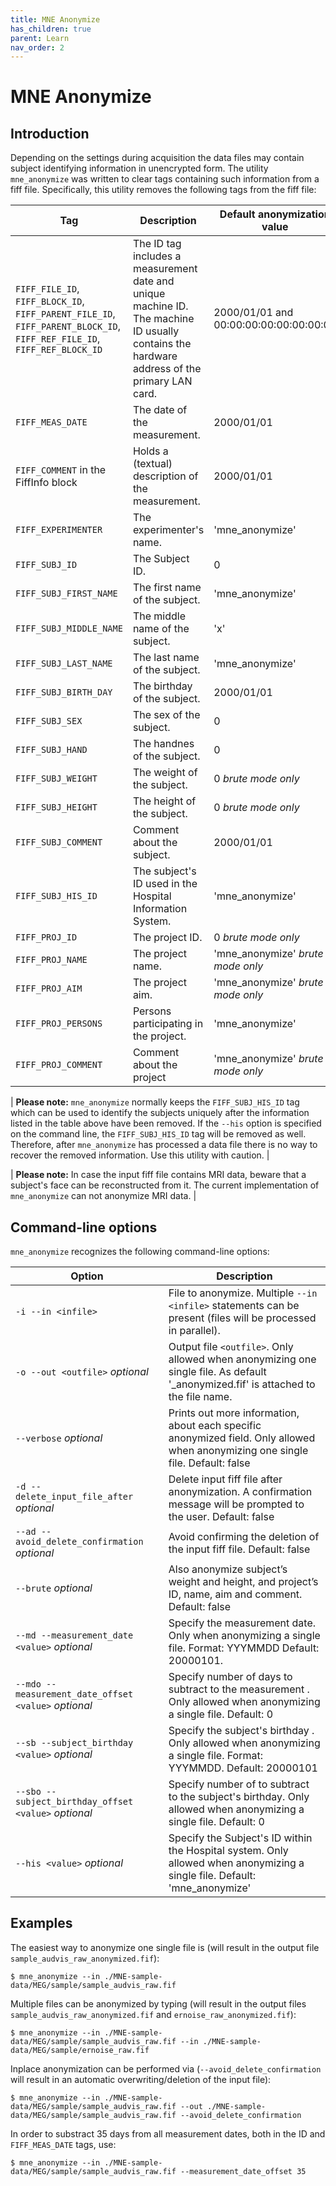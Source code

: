 ```yaml
---
title: MNE Anonymize
has_children: true
parent: Learn
nav_order: 2
---
```

# MNE Anonymize

## Introduction 

Depending on the settings during acquisition the data files may contain subject identifying information in unencrypted form. The utility `mne_anonymize` was written to clear tags containing such information from a fiff file. Specifically, this utility removes the following tags from the fiff file:

| Tag | Description | Default anonymization value |
|-----|-------------|-----------------------------|
|`FIFF_FILE_ID`, `FIFF_BLOCK_ID`, `FIFF_PARENT_FILE_ID`, `FIFF_PARENT_BLOCK_ID`, `FIFF_REF_FILE_ID`, `FIFF_REF_BLOCK_ID`| The ID tag includes a measurement date and unique machine ID. The machine ID usually contains the hardware address of the primary LAN card. | 2000/01/01 and 00:00:00:00:00:00:00:00 |
|`FIFF_MEAS_DATE`| The date of the measurement. | 2000/01/01 |
|`FIFF_COMMENT` in the FiffInfo block | Holds a (textual) description of the measurement. | 2000/01/01 |
|`FIFF_EXPERIMENTER`| The experimenter's name. | 'mne_anonymize' |
|`FIFF_SUBJ_ID`| The Subject ID. | 0 |
|`FIFF_SUBJ_FIRST_NAME`| The first name of the subject. | 'mne_anonymize' |
|`FIFF_SUBJ_MIDDLE_NAME`| The middle name of the subject. | 'x' |
|`FIFF_SUBJ_LAST_NAME`| The last name of the subject. | 'mne_anonymize' |
|`FIFF_SUBJ_BIRTH_DAY`| The birthday of the subject. | 2000/01/01 |
|`FIFF_SUBJ_SEX`| The sex of the subject. | 0 |
|`FIFF_SUBJ_HAND`| The handnes of the subject. | 0 |
|`FIFF_SUBJ_WEIGHT`| The weight of the subject. | 0 *brute mode only* |
|`FIFF_SUBJ_HEIGHT`| The height of the subject. | 0 *brute mode only* |
|`FIFF_SUBJ_COMMENT`| Comment about the subject. | 2000/01/01 |
|`FIFF_SUBJ_HIS_ID`| The subject's ID used in the Hospital Information System.| 'mne_anonymize' |
|`FIFF_PROJ_ID`| The project ID. | 0 *brute mode only* |
|`FIFF_PROJ_NAME`| The project name. | 'mne_anonymize' *brute mode only* |
|`FIFF_PROJ_AIM`| The project aim. | 'mne_anonymize' *brute mode only* |
|`FIFF_PROJ_PERSONS`| Persons participating in the project. | 'mne_anonymize' |
|`FIFF_PROJ_COMMENT`| Comment about the project | 'mne_anonymize' *brute mode only* |

| **Please note:** `mne_anonymize` normally keeps the `FIFF_SUBJ_HIS_ID` tag which can be used to identify the subjects uniquely after the information listed in the table above have been removed. If the `--his` option is specified on the command line, the `FIFF_SUBJ_HIS_ID` tag will be removed as well. Therefore, after `mne_anonymize` has processed a data file there is no way to recover the removed information. Use this utility with caution. |

| **Please note:** In case the input fiff file contains MRI data, beware that a subject's face can be reconstructed from it. The current implementation of `mne_anonymize` can not anonymize MRI data. |

## Command-line options 

`mne_anonymize` recognizes the following command-line options:

| Option | Description | 
|--------|-------------|
|`-i --in <infile>`| File to anonymize. Multiple `--in <infile>` statements can be present (files will be processed in parallel).|
|`-o --out <outfile>` *optional*| Output file `<outfile>`. Only allowed when anonymizing one single file. As default '_anonymized.fif' is attached to the file name. |
|`--verbose` *optional*| Prints out more information, about each specific anonymized field. Only allowed when anonymizing one single file. Default: false |
|`-d --delete_input_file_after` *optional*| Delete input fiff file after anonymization. A confirmation message will be prompted to the user. Default: false |
|`--ad --avoid_delete_confirmation` *optional*| Avoid confirming the deletion of the input fiff file. Default: false|
|`--brute` *optional*| Also anonymize subject’s weight and height, and project’s ID, name, aim and comment. Default: false |
|`--md --measurement_date <value>` *optional*| Specify the measurement date. Only when anonymizing a single file. Format: YYYMMDD Default: 20000101. |
|`--mdo --measurement_date_offset <value>` *optional*| Specify number of days to subtract to the measurement <date>. Only allowed when anonymizing a single file. Default: 0 |
|`--sb --subject_birthday <value>` *optional*| Specify the subject's birthday <date>. Only allowed when anonymizing a single file. Format: YYYMMDD. Default: 20000101 |
|`--sbo --subject_birthday_offset <value>` *optional*| Specify number of <days> to subtract to the subject's birthday. Only allowed when anonymizing a single file. Default: 0 |
|`--his <value>` *optional*| Specify the Subject's ID within the Hospital system. Only allowed when anonymizing a single file. Default: 'mne_anonymize' |

## Examples

The easiest way to anonymize one single file is (will result in the output file `sample_audvis_raw_anonymized.fif`):

    $ mne_anonymize --in ./MNE-sample-data/MEG/sample/sample_audvis_raw.fif

Multiple files can be anonymized by typing (will result in the output files `sample_audvis_raw_anonymized.fif` and `ernoise_raw_anonymized.fif`):

    $ mne_anonymize --in ./MNE-sample-data/MEG/sample/sample_audvis_raw.fif --in ./MNE-sample-data/MEG/sample/ernoise_raw.fif

Inplace anonymization can be performed via (`--avoid_delete_confirmation` will result in an automatic overwriting/deletion of the input file):

    $ mne_anonymize --in ./MNE-sample-data/MEG/sample/sample_audvis_raw.fif --out ./MNE-sample-data/MEG/sample/sample_audvis_raw.fif --avoid_delete_confirmation

In order to substract 35 days from all measurement dates, both in the ID and `FIFF_MEAS_DATE` tags, use:

    $ mne_anonymize --in ./MNE-sample-data/MEG/sample/sample_audvis_raw.fif --measurement_date_offset 35